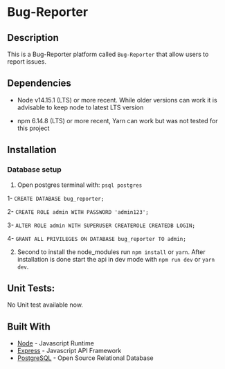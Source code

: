 # Bug-Reporter

## Description

This is a Bug-Reporter platform called `Bug-Reporter` that allow users to report issues.

## Dependencies

- Node v14.15.1 (LTS) or more recent. While older versions can work it is advisable to keep node to latest LTS version

- npm 6.14.8 (LTS) or more recent, Yarn can work but was not tested for this project

## Installation

### Database setup

1. Open postgres terminal with: `psql postgres`

1- `CREATE DATABASE bug_reporter;`

2- `CREATE ROLE admin WITH PASSWORD 'admin123';`

3- `ALTER ROLE admin WITH SUPERUSER CREATEROLE CREATEDB LOGIN;`

4- `GRANT ALL PRIVILEGES ON DATABASE bug_reporter TO admin;`

2. Second to install the node_modules run `npm install` or `yarn`. After installation is done start the api in dev mode with `npm run dev` or `yarn dev`.

## Unit Tests:

No Unit test available now.

## Built With
- [Node](https://nodejs.org) - Javascript Runtime
- [Express](https://expressjs.com/) - Javascript API Framework
- [PostgreSQL](https://www.postgresql.org/) - Open Source Relational Database
